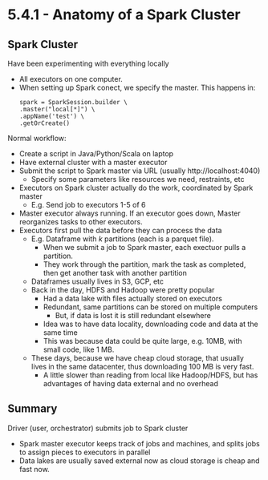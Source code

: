 # 5.4.1 - Anatomy of a Spark Cluster

## Spark Cluster
Have been experimenting with everything locally
- All executors on one computer.
- When setting up Spark conect, we specify the master. This happens in:
    ```
    spark = SparkSession.builder \
    .master("local[*]") \
    .appName('test') \
    .getOrCreate()
    ```

Normal workflow:
- Create a script in Java/Python/Scala on laptop
- Have external cluster with a master executor
- Submit the script to Spark master via URL (usually http://localhost:4040)
    - Specify some parameters like resources we need, restraints, etc
- Executors on Spark cluster actually do the work, coordinated by Spark master
    - E.g. Send job to executors 1-5 of 6
- Master executor always running. If an executor goes down, Master reorganizes tasks to other executors.
- Executors first pull the data before they can process the data
    - E.g. Dataframe with *k* partitions (each is a parquet file).
        - When we submit a job to Spark master, each exectuor pulls a partition.
        - They work through the partition, mark the task as completed, then get another task with another partition
    - Dataframes usually lives in S3, GCP, etc
    - Back in the day, HDFS and Hadoop were pretty popular
        - Had a data lake with files actually stored on executors
        - Redundant, same partitions can be stored on multiple computers
            - But, if data is lost it is still redundant elsewhere
        - Idea was to have data locality, downloading code and data at the same time
        - This was because data could be quite large, e.g. 10MB, with small code, like 1 MB.
    - These days, because we have cheap cloud storage, that usually lives in the same datacenter, thus downloading 100 MB is very fast.
        - A little slower than reading from local like Hadoop/HDFS, but has advantages of having data external and no overhead

## Summary
Driver (user, orchestrator) submits job to Spark cluster
- Spark master executor keeps track of jobs and machines, and splits jobs to assign pieces to executors in parallel
- Data lakes are usually saved external now as cloud storage is cheap and fast now.